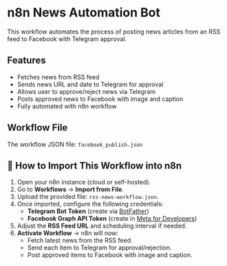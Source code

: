 # n8n News Automation Bot

This workflow automates the process of posting news articles from an RSS feed to Facebook with Telegram approval.

## Features
- Fetches news from RSS feed
- Sends news URL and date to Telegram for approval
- Allows user to approve/reject news via Telegram
- Posts approved news to Facebook with image and caption
- Fully automated with n8n workflow

## Workflow File
The workflow JSON file: `facebook_publish.json`

## 🚀 How to Import This Workflow into n8n

1. Open your n8n instance (cloud or self-hosted).
2. Go to **Workflows** → **Import from File**.
3. Upload the provided file: `rss-news-workflow.json`.
4. Once imported, configure the following credentials:
   - **Telegram Bot Token** (create via [BotFather](https://core.telegram.org/bots#6-botfather))
   - **Facebook Graph API Token** (create in [Meta for Developers](https://developers.facebook.com/))
5. Adjust the **RSS Feed URL** and scheduling interval if needed.
6. **Activate Workflow** → n8n will now:
   - Fetch latest news from the RSS feed.
   - Send each item to Telegram for approval/rejection.
   - Post approved items to Facebook with image and caption.


